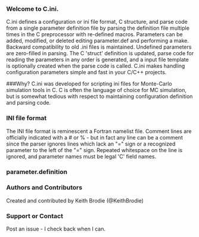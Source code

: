 ### Welcome to C.ini.
C.ini defines a configuration or ini file format, C structure, and parse code from a single parameter definition file by parsing the definition file multiple times in the C preprocessor with re-defined macros.  Parameters can be added, modified, or deleted editing parameter.def and performing a make.  Backward compatibility to old .ini files is maintained.  Undefined parameters are zero-filled in parsing.  The C 'struct' definition is updated, parse code for reading the parameters in any order is generated, and a input file template is optionally created when the parse code is called.  C.ini makes handling configuration parameters simple and fast in your C/C++ projects.

###Why?
C.ini was developed for scripting ini files for Monte-Carlo simulation tools in C.  C is often the language of choice for MC simulation, but is somewhat tedious with respect to maintaining configuration definition and parsing code.  

### INI file format
The INI file format is reminescent a Fortran namelist file.  Comment lines are officially indicated with a # or % - but in fact any line can be a comment since the parser ignores lines which lack an "=" sign or a recognized parameter to the left of the "=" sign.  Repeated whitespace on the line is ignored, and parameter names must be legal 'C' field names.

### parameter.definition

### Authors and Contributors
Created and contributed by Keith Brodie (@KeithBrodie)

### Support or Contact
Post an issue - I check back when I can.
